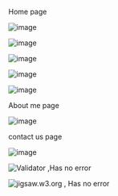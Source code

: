 
Home page 

![image](https://github.com/Afrah-tech/Yemen-history-/assets/171989492/7ef0ce26-ecad-4449-b24c-1f5ff482fd4f)

![image](https://github.com/Afrah-tech/Yemen-history-/assets/171989492/cbe2c302-0737-439c-87ff-c78e7f5523c6)

![image](https://github.com/Afrah-tech/Yemen-history-/assets/171989492/6573ebbf-c842-4935-857a-dd5106b2498b)



![image](https://github.com/Afrah-tech/Yemen-history-/assets/171989492/13da2d65-b70f-4a1d-8e69-0e830811b737)



![image](https://github.com/Afrah-tech/Yemen-history-/assets/171989492/a57cea06-4ca5-4829-a5d2-3beb1eb7380b)


About me page 

![image](https://github.com/Afrah-tech/Yemen-history-/assets/171989492/cb3db496-d1c8-4680-b440-3f547bbc5aab)


contact us page 

![image](https://github.com/Afrah-tech/Yemen-history-/assets/171989492/11e714a0-27a3-4c0b-8b4f-63e49fff3662)


![Validator ,Has no error ](image.png)

![jigsaw.w3.org , Has no error ](image-1.png)